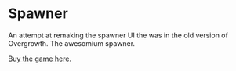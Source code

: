 # Spawner
An attempt at remaking the spawner UI the was in the old version of Overgrowth. The awesomium spawner.  

[Buy the game here.](http://www.wolfire.com/overgrowth)
